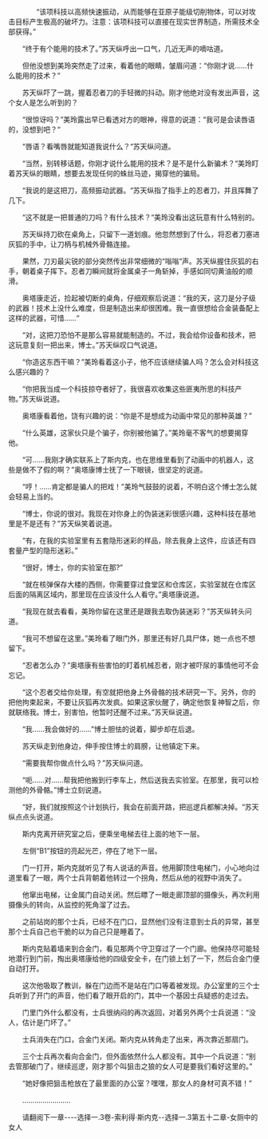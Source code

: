 <div class="read-content j_readContent" id="">
                <p>　　　　“该项科技以高频快速振动，从而能够在亚原子能级切削物体，可以对攻击目标产生极高的破坏力。注意：该项科技可以直接在现实世界制造，所需技术全部获得。”<p>　　“终于有个能用的技术了。”苏天纵呼出一口气，几近无声的嘀咕道。<p>　　但他没想到美玲突然走了过来，看着他的眼睛，皱眉问道：“你刚才说……什么能用的技术？”<p>　　苏天纵吓了一跳，握着忍者刀的手轻微的抖动。刚才他绝对没有发出声音，这个女人是怎么听到的？<p>　　“很惊讶吗？”美玲露出早已看透对方的眼神，得意的说道：“我可是会读唇语的，没想到吧？“<p>　　“唇语？看嘴唇就能知道我说什么？“苏天纵问道。<p>　　“当然，别转移话题，你刚才说什么能用的技术？是不是什么新骗术？“美玲盯着苏天纵的眼睛，想要去发现任何的蛛丝马迹，揭穿他的骗局。<p>　　“我说的是这把刀，高频振动武器。“苏天纵指了指手上的忍者刀，并且挥舞了几下。<p>　　“这不就是一把普通的刀吗？有什么技术？“美玲没看出这玩意有什么特别的。<p>　　苏天纵持刀砍在桌角上，只留下一道划痕。他忽然想到了什么，将忍者刀塞进灰狐的手中，让刀柄与机械外骨骼连接。<p>　　果然，刀刃最尖锐的部分突然传出非常细微的“嗡嗡“声。苏天纵握住灰狐的右手，朝着桌子挥下。忍者刀瞬间就将金属桌子一角斩掉，手感如同切黄油般的顺滑。<p>　　奥塔康走近，捡起被切断的桌角，仔细观察后说道：“我的天，这刀是分子级的武器！技术上没什么难度，但是制造出来却很困难。我一直很想给合金装备配上这样的武器，可惜……“<p>　　“对，这把刀恐怕不是那么容易就能制造的。不过，我会给你设备和技术，把这玩意复刻一把出来，博士。”苏天纵叹口气说道。<p>　　“你造这东西干嘛？”美玲看着这小子，他不应该继续骗人吗？怎么会对科技这么感兴趣的？<p>　　“你把我当成一个科技掠夺者好了，我很喜欢收集这些匪夷所思的科技产物。”苏天纵说道。<p>　　奥塔康看着他，饶有兴趣的说：“你是不是想成为动画中常见的那种英雄？”<p>　　“什么英雄，这家伙只是个骗子，你别被他骗了。”美玲毫不客气的想要揭穿他。<p>　　“可……我刚才确实联系上了斯内克，也在思维里看到了动画中的机器人，这些是做不了假的啊？”奥塔康博士抚了一下眼镜，很坚定的说道。<p>　　“哼！……肯定都是骗人的把戏！”美玲气鼓鼓的说着，不明白这个博士怎么就会轻易上当的。<p>　　“博士，你说的很对。我现在对你身上的伪装迷彩很感兴趣，这种科技在基地里是不是还有？”苏天纵笑着说道。<p>　　“有，在我的实验室里有五套隐形迷彩的样品，除去我身上这件，应该还有四套量产型的隐形迷彩。”<p>　　“很好，博士，你的实验室在那?”<p>　　“就在核弹保存大楼的西侧，你需要穿过食堂区和仓库区，实验室就在仓库区后面的隔离区域内，那里现在应该没什么人看守。”奥塔康说道。<p>　　“我现在就去看看，美玲你留在这里还是跟我去取伪装迷彩？”苏天纵转头问道。<p>　　“我可不想留在这里。”美玲看了眼门外，那里还有好几具尸体，她一点也不想留下。<p>　　“忍者怎么办？”奥塔康有些害怕的盯着机械忍者，刚才被吓尿的事情他可不会忘记。<p>　　“这个忍者交给你处理，有空就把他身上外骨骼的技术研究一下。另外，你的把他拘束起来，不要让灰狐再次发疯。如果这家伙醒了，确定他恢复神智之后，你就联络我。博士，别害怕，他暂时还醒不过来。”苏天纵说道。<p>　　“我……我会做好的……”博士胆怯的说着，脚步却在后退。<p>　　苏天纵走到他身边，伸手按住博士的肩膀，让他镇定下来。<p>　　“需要我帮你做点什么吗？”苏天纵问道。<p>　　“呃……对……帮我把他搬到行李车上，然后送我去实验室。在那里，我可以检测他的外骨骼。”博士立刻说道。<p>　　“好，我们就按照这个计划执行，我会在前面开路，把巡逻兵都解决掉。“苏天纵点点头说道。<p>　　斯内克离开研究室之后，便乘坐电梯去往上面的地下一层。<p>　　左侧“B1”按钮的亮起光芒，停在了地下一层。<p>　　门一打开，斯内克就听见了有人说话的声音。他用脚顶住电梯门，小心地向过道里看了一眼，两个士兵背朝着他转过一个拐角，然后从他的视野中消失了。<p>　　他窜出电梯，让金属门自动关闭。然后瞟了一眼走廊顶部的摄像头，再次利用摄像头的转向，从监控的死角溜了过去。<p>　　之前站岗的那个士兵，已经不在门口，显然他们没有注意到士兵的异常，甚至那个士兵自己也干脆的以为自己只是睡着了。<p>　　斯内克贴着墙来到合金门，看见那两个守卫穿过了一个门廊。他保持尽可能轻地潜行到门前，掏出奥塔康给他的四级安全卡，在门锁上划了一下，然后合金门便自动打开。<p>　　这次他吸取了教训，躲在门边而不是站在门口等着被发现。办公室里的三个士兵听到了开门的声音，他们看了眼开启的门，其中一个基因士兵疑惑的走过去。<p>　　门里门外什么都没有，士兵很纳闷的再次返回，对着另外两个士兵说道：“没人，估计是门坏了。”<p>　　士兵消失在门口，合金门关闭。斯内克从转角走了出来，再次靠近那扇门。<p>　　三个士兵再次看向合金门，但外面依然什么人都没有。其中一个兵说道：“别去管那破门了，继续巡逻，刚才那个叫狙击之狼的女人可是要我们看好这里的。”<p>　　“她好像把狙击枪放在了最里面的办公室？嘿嘿，那女人的身材可真不错！”<p>　　……………………<p>　　请翻阅下一章----选择一.3卷-索利得·斯内克--选择一.3第五十二章-女厕中的女人<p>　　<p> 
            </div>